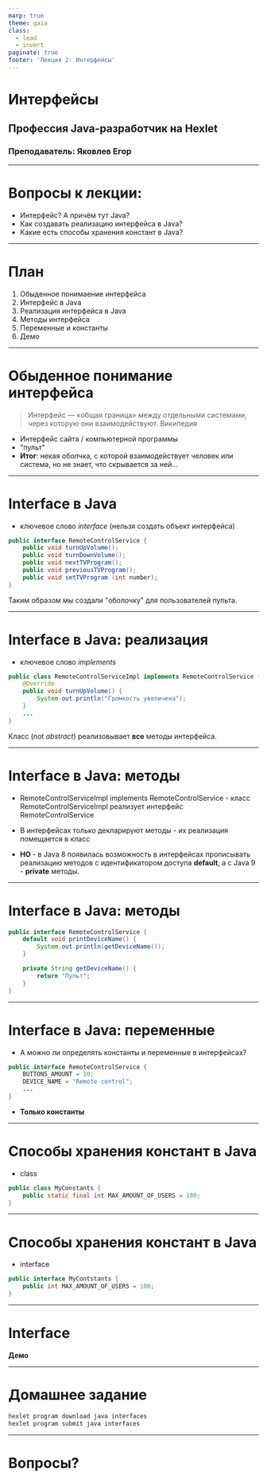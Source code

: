```yaml
---
marp: true
theme: gaia
class:
  - lead
  - invert
paginate: true
footer: 'Лекция 2: Интерфейсы'
---
```


# Интерфейсы
## Профессия Java-разработчик на Hexlet
### Преподаватель: Яковлев Егор
<!-- _color: white -->
<!-- _color: white -->

---

# Вопросы к лекции:

* Интерфейс? А причём тут Java?
* Как создавать реализацию интерфейса в Java?
* Какие есть способы хранения констант в Java?


---

# План

1. Обыденное понимаение интерфейса
2. Интерфейс в Java
3. Реализация интерфейса в Java
4. Методы интерфейса
5. Переменные и константы
6. Демо

---

# Обыденное понимание интерфейса

> Интерфейс — «общая граница» между отдельными системами, через которую они взаимодействуют.
Википедия

* Интерфейс сайта / компьютерной программы
* "пульт"
* **Итог**: некая оболчка, с которой взаимодействует человек или система, но не знает, что скрывается за ней...

---

#  Interface в Java

* ключевое слово *interface* (нельзя создать объект интерфейса)

```java
public interface RemoteControlService {
    public void turnUpVolume();
    public void turnDownVolume();
    public void nextTVProgram();
    public void previousTVProgram();
    public void setTVProgram (int number);
}
```

Таким образом мы создали "оболочку" для пользователей пульта.

---

# Interface в Java: реализация

* ключевое слово *implements*

```java
public class RemoteControlServiceImpl implements RemoteControlService {
    @Override
    public void turnUpVolume() {
        System.out.println("Громкость увеличена");
    }
    ...
}
```

Класс (not *abstract*) реализовывает **все** методы интерфейса.

---

# Interface в Java: методы

* RemoteControlServiceImpl implements RemoteControlService - класс RemoteControlServiceImpl реализует интерфейс RemoteControlService

* В интерфейсах только декларируют методы - их реализация помещается в класс
* **НО** - в Java 8 появилась возможность в интерфейсах прописывать реализацию методов с идентификатором доступа **default**, а с Java 9 - **private** методы.

---

# Interface в Java: методы

```java
public interface RemoteControlService {
    default void printDeviceName() {
        System.out.println(getDeviceName());
    }

    private String getDeviceName() {
        return "Пульт";
    }
}
```

---

# Interface в Java: переменные

* А можно ли определять константы и переменные в интерфейсах?

```java
public interface RemoteControlService {
    BUTTONS_AMOUNT = 10;
    DEVICE_NAME = "Remote control";
    ...
}
```

* **Только константы**

---

# Способы хранения констант в Java

* class

```java
public class MyConstants {
    public static final int MAX_AMOUNT_OF_USERS = 100;
}
```

---

# Способы хранения констант в Java


* interface

```java
public interface MyContstants {
    public int MAX_AMOUNT_OF_USERS = 100;
}
```

---

# Interface

**Демо**

---


# Домашнее задание

```bash
hexlet program download java interfaces
hexlet program submit java interfaces
```

---

# Вопросы?